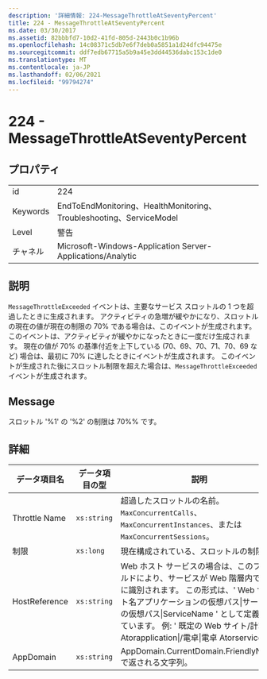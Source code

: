 ```yaml
---
description: '詳細情報: 224-MessageThrottleAtSeventyPercent'
title: 224 - MessageThrottleAtSeventyPercent
ms.date: 03/30/2017
ms.assetid: 82bbbfd7-10d2-41fd-805d-2443b0c1b96b
ms.openlocfilehash: 14c08371c5db7e6f7deb0a5851a1d24dfc94475e
ms.sourcegitcommit: ddf7edb67715a5b9a45e3dd44536dabc153c1de0
ms.translationtype: MT
ms.contentlocale: ja-JP
ms.lasthandoff: 02/06/2021
ms.locfileid: "99794274"
---
```

# <a name="224---messagethrottleatseventypercent"></a>224 - MessageThrottleAtSeventyPercent

## <a name="properties"></a>プロパティ  
  
|||  
|-|-|  
|id|224|  
|Keywords|EndToEndMonitoring、HealthMonitoring、Troubleshooting、ServiceModel|  
|Level|警告|  
|チャネル|Microsoft-Windows-Application Server-Applications/Analytic|  
  
## <a name="description"></a>説明  

 `MessageThrottleExceeded` イベントは、主要なサービス スロットルの 1 つを超過したときに生成されます。 アクティビティの急増が緩やかになり、スロットルの現在の値が現在の制限の 70% である場合は、このイベントが生成されます。 このイベントは、アクティビティが緩やかになったときに一度だけ生成されます。 現在の値が 70% の基準付近を上下している (70、69、70、71、70、69 など) 場合は、最初に 70% に達したときにイベントが生成されます。 このイベントが生成された後にスロットル制限を超えた場合は、`MessageThrottleExceeded` イベントが生成されます。  
  
## <a name="message"></a>Message  

 スロットル '%1' の '%2' の制限は 70%% です。  
  
## <a name="details"></a>詳細  
  
|データ項目名|データ項目の型|説明|  
|--------------------|--------------------|-----------------|  
|Throttle Name|`xs:string`|超過したスロットルの名前。 `MaxConcurrentCalls`、`MaxConcurrentInstances`、または `MaxConcurrentSessions`。|  
|制限|`xs:long`|現在構成されている、スロットルの制限。|  
|HostReference|`xs:string`|Web ホスト サービスの場合は、このフィールドにより、サービスが Web 階層内で一意に識別されます。 この形式は、' Web サイト名アプリケーションの仮想パス&#124;サービスの仮想パス&#124;ServiceName ' として定義されています。 例: ' 既定の Web サイト/計算 Atorapplication&#124;/電卓&#124;電卓 Atorservice '。|  
|AppDomain|`xs:string`|AppDomain.CurrentDomain.FriendlyName で返される文字列。|
